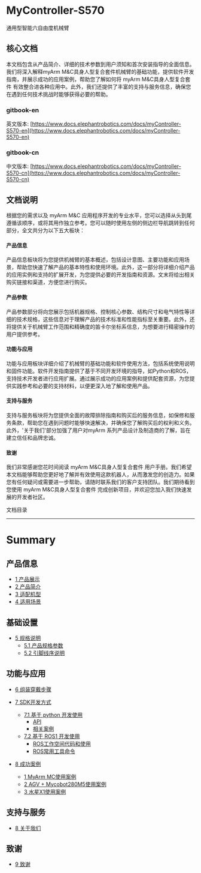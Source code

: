 # MyController-S570
通用型智能六自由度机械臂

核心文档
---

本文档包含从产品简介、详细的技术参数到用户须知和首次安装指导的全面信息。我们将深入解释myArm M&C具身人型复合套件机械臂的基础功能，提供软件开发指南，并展示成功的应用案例，帮助您了解如何将 myArm M&C具身人型复合套件 有效整合进各种应用中。此外，我们还提供了丰富的支持与服务信息，确保您在遇到任何技术挑战时能够获得必要的帮助。
### gitbook-en
英文版本: [https://www.docs.elephantrobotics.com/docs/myController-S570-en](https://www.docs.elephantrobotics.com/docs/myController-S570-en)
### gitbook-cn
中文版本: [https://www.docs.elephantrobotics.com/docs/myController-S570-cn](https://www.docs.elephantrobotics.com/docs/myController-S570-cn)

文档说明
---

根据您的需求以及 myArm M&C 应用程序开发的专业水平，您可以选择从头到尾遵循该顺序，或将其用作独立参考。您可以随时使用左侧的侧边栏导航跳转到任何部分，全文共分为以下五大板块：

#### 产品信息
产品信息板块将为您提供机械臂的基本概述，包括设计意图、主要功能和应用场景，帮助您快速了解产品的基本特性和使用环境。此外，这一部分将详细介绍产品的应用实例和支持的扩展开发，为您提供必要的开发指南和资源。文末将给出相关购买链接和渠道，方便您进行购买。

#### 产品参数
产品参数部分将向您展示包括机器规格、控制核心参数、结构尺寸和电气特性等详细的技术规格，这些信息对于理解产品的技术标准和性能指标至关重要。此外，还将提供关于机械臂工作范围和精确度的笛卡尔坐标系信息，为想要进行精密操作的用户提供参考。

#### 功能与应用
功能与应用板块详细介绍了机械臂的基础功能和软件使用方法，包括系统使用说明和固件功能。软件开发指南提供了基于不同开发环境的指导，如Python和ROS，支持技术开发者进行应用扩展。通过展示成功的应用案例和提供配套资源，为您提供实践参考和必要的支持材料，以便更深入地了解和使用产品。

#### 支持与服务
支持与服务板块将为您提供全面的故障排除指南和购买后的服务信息，如保修和服务条款，帮助您在遇到问题时能够快速解决，并确保您了解购买后的权利和义务。此外，'关于我们'部分加强了用户对myArm 系列产品设计及制造商的了解，旨在建立信任和品牌忠诚。

#### 致谢
我们非常感谢您花时间阅读 myArm M&C具身人型复合套件 用户手册。我们希望本文档能够帮助您更好地了解并有效使用这款机器人，从而激发您的创造力。如果您有任何疑问或需要进一步帮助，请随时联系我们的客户支持团队。我们期待看到您使用 myArm M&C具身人型复合套件 完成创新项目，并欢迎您加入我们快速发展的开发者社区。


文档目录

---


# Summary

## 产品信息
  - [1 产品展示]()
  - [2 产品简介]()
  - [3 适配机型]()
  - [4 适用场景]()

## 基础设置
  - [5 规格说明]()
    - [5.1 产品规格参数]()
    - [5.2 引脚线序说明]()

## 功能与应用
  - [6 组装穿戴步骤](4-FunctionsAndApplications/6-SDKDevelopment/6.1-S570/Wayofwearing.md)
  - [7 SDK开发方式](4-FunctionsAndApplications/6-SDKDevelopment/README.md)
    - [7.1 基于 python 开发使用](4-FunctionsAndApplications/6-SDKDevelopment/5.1-BasedOnPythonDevelopmentAndUse/1_download.md)
      - [API](4-FunctionsAndApplications/6-SDKDevelopment/5.1-BasedOnPythonDevelopmentAndUse/2_API.md)
      - [相关案例](4-FunctionsAndApplications/6-SDKDevelopment/5.1-BasedOnPythonDevelopmentAndUse/3_example.md)
    - [7.2 基于 ROS1 开发使用](4-FunctionsAndApplications/6-SDKDevelopment/5.2-DevelopmentAndUseBasedOnROS1/1_download.md)
      - [ROS工作空间代码和使用](4-FunctionsAndApplications/6-SDKDevelopment/5.2-DevelopmentAndUseBasedOnROS1/2_workcode.md)
      - [ROS常用工具命令](4-FunctionsAndApplications/6-SDKDevelopment/5.2-DevelopmentAndUseBasedOnROS1/3_ROScode.md)

  - [8 成功案例](4-FunctionsAndApplications/7-SuccessfulCases/MC_control.md)
    * [1 MyArm MC使用案例](4-FunctionsAndApplications/7-SuccessfulCases/MC_control.md)
    * [2 AGV + Mycobot280M5使用案例](4-FunctionsAndApplications/7-SuccessfulCases/agv_control.md)
    * [3 水星X1使用案例](4-FunctionsAndApplications/7-SuccessfulCases/x1_control.md)


## 支持与服务

  - [8 关于我们](5-SupportAndService/5-SupportAndService.md)

## 致谢

  - [9 致谢](6-Acknowledgments/6-Acknowledgments.md)
